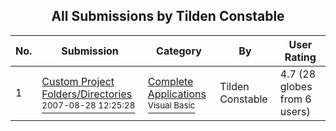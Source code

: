﻿<div align="center">

## All Submissions by Tilden Constable

</div>

No.  | Submission | Category | By   | User Rating
---- | ---------- | -------- | ---- | -----------
1 | [Custom Project Folders/Directories<br /><sup>2007-08-28 12:25:28</sup>](https://github.com/Planet-Source-Code/tilden-constable-custom-project-folders-directories__1-69221) | [Complete Applications<br /><sup>Visual Basic</sup>](../ByCategory/complete-applications__1-27.md) | Tilden Constable | 4.7 (28 globes from 6 users)

